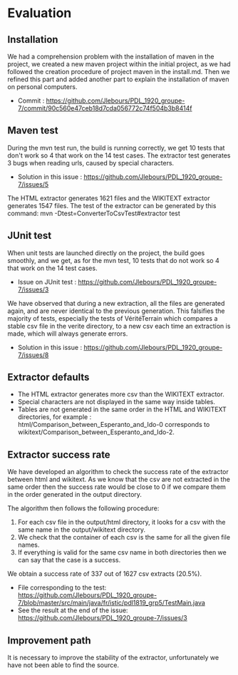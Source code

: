 # Evaluation

## Installation

We had a comprehension problem with the installation of maven in the project, 
we created a new maven project within the initial project, as we had followed the creation procedure of project maven in the install.md. 
Then we refined this part and added another part to explain the installation of maven on personal computers. 
- Commit : https://github.com/Jlebours/PDL_1920_groupe-7/commit/90c560e47ceb18d7cda056772c74f504b3b8414f

## Maven test

During the mvn test run, the build is running correctly, we get 10 tests that don't work so 4 that work on the 14 test cases.
The extractor test generates 3 bugs when reading urls, caused by special characters.
- Solution in this issue : https://github.com/Jlebours/PDL_1920_groupe-7/issues/5

The HTML extractor generates 1621 files and the WIKITEXT extractor generates 1547 files.
The test of the extractor can be generated by this command: mvn -Dtest=ConverterToCsvTest#extractor test

## JUnit test

When unit tests are launched directly on the project, the build goes smoothly, 
and we get, as for the mvn test, 10 tests that do not work so 4 that work on the 14 test cases.
- Issue on JUnit test : https://github.com/Jlebours/PDL_1920_groupe-7/issues/3

We have observed that during a new extraction, all the files are generated again, and are never identical to the previous generation.
This falsifies the majority of tests, especially the tests of VéritéTerrain which compares a stable csv file in the verite directory,
to a new csv each time an extraction is made, which will always generate errors.
- Solution in this issue : https://github.com/Jlebours/PDL_1920_groupe-7/issues/8

## Extractor defaults

- The HTML extractor generates more csv than the WIKITEXT extractor. 
- Special characters are not displayed in the same way inside tables.
- Tables are not generated in the same order in the HTML and WIKITEXT directories, for example : 
 html/Comparison_between_Esperanto_and_Ido-0 corresponds to wikitext/Comparison_between_Esperanto_and_Ido-2.

## Extractor success rate

We have developed an algorithm to check the success rate of the extractor between html and wikitext.
As we know that the csv are not extracted in the same order then the success rate would be close to 0 
if we compare them in the order generated in the output directory.

The algorithm then follows the following procedure:
1. For each csv file in the output/html directory, it looks for a csv with the same name in the output/wikitext directory.
2. We check that the container of each csv is the same for all the given file names. 
3. If everything is valid for the same csv name in both directories then we can say that the case is a success.

We obtain a success rate of 337 out of 1627 csv extracts (20.5%).
- File corresponding to the test: https://github.com/Jlebours/PDL_1920_groupe-7/blob/master/src/main/java/fr/istic/pdl1819_grp5/TestMain.java
- See the result at the end of the issue: https://github.com/Jlebours/PDL_1920_groupe-7/issues/3

## Improvement path 

It is necessary to improve the stability of the extractor, unfortunately we have not been able to find the source. 



 



